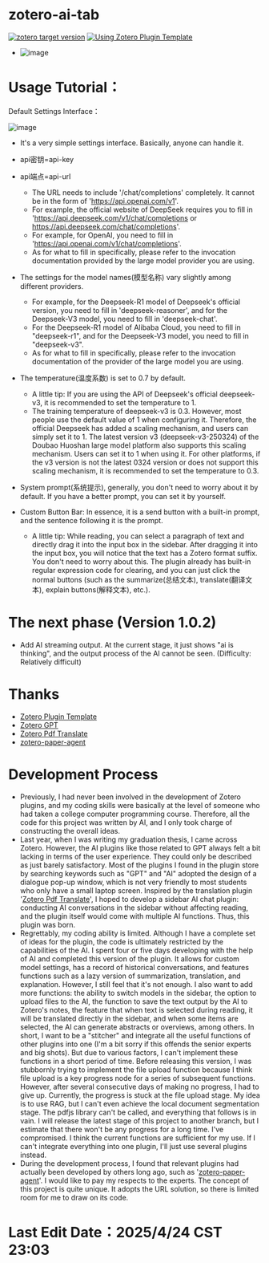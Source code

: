 # zotero-ai-tab
[![zotero target version](https://img.shields.io/badge/Zotero-7-green?style=flat-square&logo=zotero&logoColor=CC2936)](https://www.zotero.org)
[![Using Zotero Plugin Template](https://img.shields.io/badge/Using-Zotero%20Plugin%20Template-blue?style=flat-square&logo=github)](https://github.com/windingwind/zotero-plugin-template)

 - ![image](https://github.com/user-attachments/assets/7d2608ec-1e56-48c8-b129-8449d09e7454)


# Usage Tutorial：
Default Settings Interface：

![image](https://github.com/user-attachments/assets/a0caf0f4-25cc-463d-940c-4ce41a55ad2e)


 - It's a very simple settings interface. Basically, anyone can handle it.

 - api密钥=api-key

 - api端点=api-url
   - The URL needs to include '/chat/completions' completely. It cannot be in the form of 'https://api.openai.com/v1'. 
   - For example, the official website of DeepSeek requires you to fill in 'https://api.deepseek.com/v1/chat/completions or https://api.deepseek.com/chat/completions'. 
   - For example, for OpenAI, you need to fill in 'https://api.openai.com/v1/chat/completions'. 
   - As for what to fill in specifically, please refer to the invocation documentation provided by the large model provider you are using. 

 - The settings for the model names(模型名称) vary slightly among different providers. 
   - For example, for the Deepseek-R1 model of Deepseek's official version, you need to fill in 'deepseek-reasoner', and for the Deepseek-V3 model, you need to fill in 'deepseek-chat'. 
   - For the Deepseek-R1 model of Alibaba Cloud, you need to fill in "deepseek-r1", and for the Deepseek-V3 model, you need to fill in "deepseek-v3". 
   - As for what to fill in specifically, please refer to the invocation documentation of the provider of the large model you are using. 

 - The temperature(温度系数) is set to 0.7 by default. 
   - A little tip: If you are using the API of Deepseek's official deepseek-v3, it is recommended to set the temperature to 1.  
   - The training temperature of deepseek-v3 is 0.3. However, most people use the default value of 1 when configuring it. Therefore, the official Deepseek has added a scaling mechanism, and users can simply set it to 1. The latest version v3 (deepseek-v3-250324) of the Doubao Huoshan large model platform also supports this scaling mechanism. Users can set it to 1 when using it. For other platforms, if the v3 version is not the latest 0324 version or does not support this scaling mechanism, it is recommended to set the temperature to 0.3.  

 - System prompt(系统提示), generally, you don't need to worry about it by default. If you have a better prompt, you can set it by yourself.

 - Custom Button Bar: In essence, it is a send button with a built-in prompt, and the sentence following it is the prompt. 
   - A little tip: While reading, you can select a paragraph of text and directly drag it into the input box in the sidebar. After dragging it into the input box, you will notice that the text has a Zotero format suffix. You don't need to worry about this. The plugin already has built-in regular expression code for clearing, and you can just click the normal buttons (such as the summarize(总结文本), translate(翻译文本), explain buttons(解释文本), etc.).  

# The next phase (Version 1.0.2)
 - Add AI streaming output. At the current stage, it just shows "ai is thinking", and the output process of the AI cannot be seen. (Difficulty: Relatively difficult) 

# Thanks
- [Zotero Plugin Template](https://github.com/windingwind/zotero-plugin-template)
- [Zotero GPT](https://github.com/MuiseDestiny/zotero-gpt)
- [Zotero Pdf Translate](https://github.com/windingwind/zotero-pdf-translate)
- [zotero-paper-agent](https://github.com/windfollowingheart/zotero-paper-agent)

# Development Process
 - Previously, I had never been involved in the development of Zotero plugins, and my coding skills were basically at the level of someone who had taken a college computer programming course. Therefore, all the code for this project was written by AI, and I only took charge of constructing the overall ideas.  
 - Last year, when I was writing my graduation thesis, I came across Zotero. However, the AI plugins like those related to GPT always felt a bit lacking in terms of the user experience. They could only be described as just barely satisfactory. Most of the plugins I found in the plugin store by searching keywords such as "GPT" and "AI" adopted the design of a dialogue pop-up window, which is not very friendly to most students who only have a small laptop screen. Inspired by the translation plugin '[Zotero Pdf Translate](https://github.com/windingwind/zotero-pdf-translate)', I hoped to develop a sidebar AI chat plugin: conducting AI conversations in the sidebar without affecting reading, and the plugin itself would come with multiple AI functions. Thus, this plugin was born.  
 - Regrettably, my coding ability is limited. Although I have a complete set of ideas for the plugin, the code is ultimately restricted by the capabilities of the AI. I spent four or five days developing with the help of AI and completed this version of the plugin. It allows for custom model settings, has a record of historical conversations, and features functions such as a lazy version of summarization, translation, and explanation. However, I still feel that it's not enough. I also want to add more functions: the ability to switch models in the sidebar, the option to upload files to the AI, the function to save the text output by the AI to Zotero's notes, the feature that when text is selected during reading, it will be translated directly in the sidebar, and when some items are selected, the AI can generate abstracts or overviews, among others. In short, I want to be a "stitcher" and integrate all the useful functions of other plugins into one (I'm a bit sorry if this offends the senior experts and big shots). But due to various factors, I can't implement these functions in a short period of time. Before releasing this version, I was stubbornly trying to implement the file upload function because I think file upload is a key progress node for a series of subsequent functions. However, after several consecutive days of making no progress, I had to give up. Currently, the progress is stuck at the file upload stage. My idea is to use RAG, but I can't even achieve the local document segmentation stage. The pdfjs library can't be called, and everything that follows is in vain. I will release the latest stage of this project to another branch, but I estimate that there won't be any progress for a long time. I've compromised. I think the current functions are sufficient for my use. If I can't integrate everything into one plugin, I'll just use several plugins instead.  
 - During the development process, I found that relevant plugins had actually been developed by others long ago, such as '[zotero-paper-agent](https://github.com/windfollowingheart/zotero-paper-agent)'. I would like to pay my respects to the experts. The concept of this project is quite unique. It adopts the URL solution, so there is limited room for me to draw on its code.  

# Last Edit Date：2025/4/24 CST 23:03
